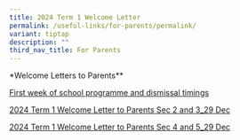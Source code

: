 ```yaml
---
title: 2024 Term 1 Welcome Letter
permalink: /useful-links/for-parents/permalink/
variant: tiptap
description: ""
third_nav_title: For Parents
---
```

<p>*Welcome Letters to Parents**</p><p><a href="/files/Announcement/First_week_of_school_programme_and_dismissal_timings.pdf" rel="noopener noreferrer nofollow" target="_blank">First week of school programme and dismissal timings</a></p><p><a href="/files/Announcement/2024_Term_1_Welcome_Letter_to_Parents_Sec_2_and_3_29_Dec.pdf" rel="noopener noreferrer nofollow" target="_blank">2024 Term 1 Welcome Letter to Parents Sec 2 and 3_29 Dec</a></p><p><a href="/files/Boollist/2024_Term_1_Welcome_Letter_to_Parents_Sec_4_and_5_29_Dec.pdf" rel="noopener noreferrer nofollow" target="_blank">2024 Term 1 Welcome Letter to Parents Sec 4 and 5_29 Dec</a></p><p></p>